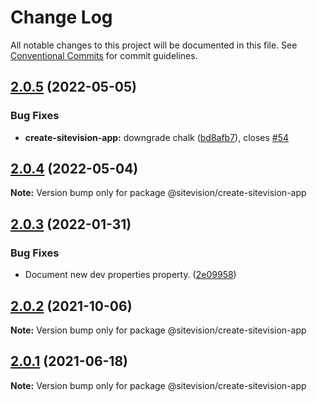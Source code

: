 # Change Log

All notable changes to this project will be documented in this file.
See [Conventional Commits](https://conventionalcommits.org) for commit guidelines.

## [2.0.5](https://github.com/sitevision/sitevision-apps/compare/@sitevision/create-sitevision-app@2.0.4...@sitevision/create-sitevision-app@2.0.5) (2022-05-05)

### Bug Fixes

- **create-sitevision-app:** downgrade chalk ([bd8afb7](https://github.com/sitevision/sitevision-apps/commit/bd8afb7ec96128eacec161afac852c78e4133153)), closes [#54](https://github.com/sitevision/sitevision-apps/issues/54)

## [2.0.4](https://github.com/sitevision/sitevision-apps/compare/@sitevision/create-sitevision-app@2.0.3...@sitevision/create-sitevision-app@2.0.4) (2022-05-04)

**Note:** Version bump only for package @sitevision/create-sitevision-app

## [2.0.3](https://github.com/sitevision/sitevision-apps/compare/@sitevision/create-sitevision-app@2.0.2...@sitevision/create-sitevision-app@2.0.3) (2022-01-31)

### Bug Fixes

- Document new dev properties property. ([2e09958](https://github.com/sitevision/sitevision-apps/commit/2e09958eb86e4cfa7b546cbc46dbdd166205fabc))

## [2.0.2](https://github.com/sitevision/sitevision-apps/compare/@sitevision/create-sitevision-app@2.0.1...@sitevision/create-sitevision-app@2.0.2) (2021-10-06)

**Note:** Version bump only for package @sitevision/create-sitevision-app

## [2.0.1](https://github.com/sitevision/sitevision-apps/compare/@sitevision/create-sitevision-app@2.0.0...@sitevision/create-sitevision-app@2.0.1) (2021-06-18)

**Note:** Version bump only for package @sitevision/create-sitevision-app
